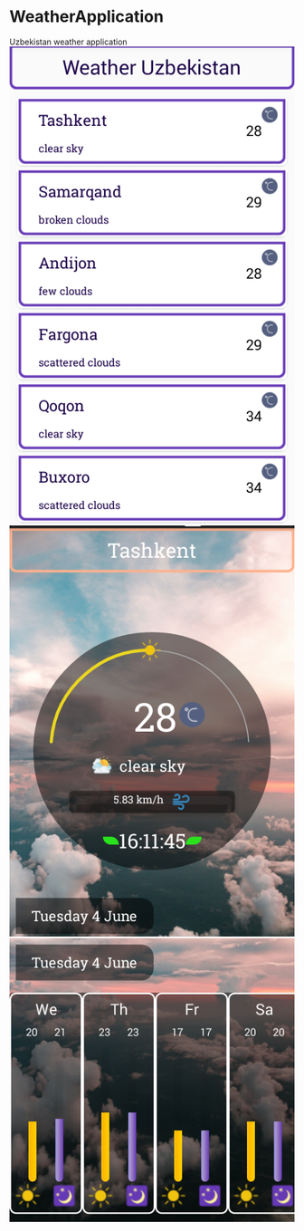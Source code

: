 # WeatherApplication
Uzbekistan weather application
![alt text](https://github.com/ShoazizUzbek/WeatherApplication/blob/master/Screenshot_2019-06-04-16-11-24-1.png)
![alt text](https://github.com/ShoazizUzbek/WeatherApplication/blob/master/Screenshot_2019-06-04-16-11-45-1.png)
![alt text](https://github.com/ShoazizUzbek/WeatherApplication/blob/master/Screenshot_2019-06-04-16-11-49-1.png)
